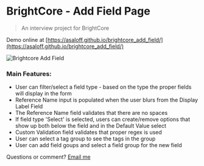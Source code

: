 # BrightCore - Add Field Page

> An interview project for BrightCore

Demo online at [https://asaloff.github.io/brightcore_add_field/](https://asaloff.github.io/brightcore_add_field/)

![Brightcore Add Field](https://s3.amazonaws.com/misc-8691742/brighcore_gif.gif)

### Main Features:

- User can filter/select a field type - based on the type the proper fields will display in the form
- Reference Name input is populated when the user blurs from the Display Label Field
- The Reference Name field validates that there are no spaces
- If field type 'Select' is selected, users can create/remove options that show up both below the field and in the Default Value select
- Custom Validation field validates that proper regex is used
- User can select a tag group to see the tags in the group
- User can add field goups and select a field group for the new field

Questions or comment? [Email me](aaronsaloff@gmail.com)
